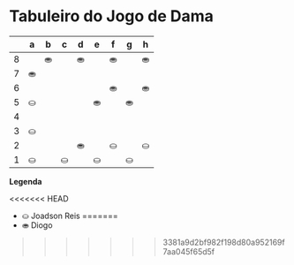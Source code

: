 # Tabuleiro do Jogo de Dama

|   | a | b | c | d | e | f | g | h |
|---|---|---|---|---|---|---|---|---|
| 8 |   |⛂ |   |⛂ |   | ⛂|   |⛂ |
| 7 | ⛂|   |   |   |   |   |   |   |
| 6 |   |   |   |   |   | ⛂|   |⛂ |
| 5 |⛀ |   |  |   |  ⛂ |   |⛂ |   |
| 4 |   |  |   |   |   |  |   |   |
| 3 |⛀ |   |   |   |   |   |   |   |
| 2 |   |   |   |⛂ |   | ⛀|   |⛀ |
| 1 |⛀ |   |⛀ |   |⛀  |  |⛀ |   |

**Legenda**

<<<<<<< HEAD
- ⛀ Joadson Reis
=======
- ⛂ Diogo
>>>>>>> 3381a9d2bf982f198d80a952169f7aa045f65d5f
